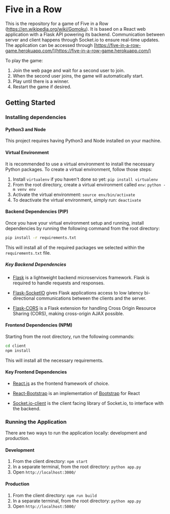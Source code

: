 # Five in a Row
This is the repository for a game of Five in a Row 
(https://en.wikipedia.org/wiki/Gomoku). It is based on a React web application 
with a Flask API powering its backend. Communication between server and client 
happens through Socket.io to ensure real-time updates. 
The application can be accessed through
[https://five-in-a-row-game.herokuapp.com/](https://five-in-a-row-game.herokuapp.com/)

To play the game:
1. Join the web page and wait for a second user to join.
2. When the second user joins, the game will automatically start.
3. Play until there is a winner.
4. Restart the game if desired.

## Getting Started
### Installing dependencies
#### Python3 and Node
This project requires having Python3 and Node installed on your machine.

#### Virtual Environment
It is recommended to use a virtual environment to install the necessary Python packages.
To create a virtual environment, follow those steps:
1. Install `virtualenv` if you haven't done so yet: `pip install virtualenv`
2. From the root directory, create a virtual environment called `env`: `python -m venv env`
3. Activate the virtual environment: `source env/bin/activate`
4. To deactivate the virtual environment, simply run: `deactivate`

#### Backend Dependencies (PIP)
Once you have your virtual environment setup and running, install dependencies by running the following command
from the root directory:

```bash
pip install -r requirements.txt
```

This will install all of the required packages we selected within the `requirements.txt` file.

##### Key Backend Dependencies
- [Flask](http://flask.pocoo.org/) is a lightweight backend microservices framework. 
Flask is required to handle requests and responses.

- [Flask-SocketIO](https://flask-socketio.readthedocs.io/en/latest/) gives Flask applications 
access to low latency bi-directional communications between the clients and the server.

- [Flask-CORS](https://flask-cors.readthedocs.io/en/latest/) is a Flask extension for handling 
Cross Origin Resource Sharing (CORS), making cross-origin AJAX possible.

#### Frontend Dependencies (NPM)
Starting from the root directory, run the following commands:
```bash
cd client
npm install
```
This will install all the necessary requirements.

#### Key Frontend Dependencies
- [React.js](https://reactjs.org/) as the frontend framework of choice.

- [React-Bootstrap](https://react-bootstrap.github.io/) is an implementation of 
[Bootstrap](https://getbootstrap.com/) for React

- [Socket.io-client](https://socket.io/docs/client-api/) is the client facing library
of Socket.io, to interface with the backend.

### Running the Application
There are two ways to run the application locally: development and production.
#### Development
1. From the client directory: `npm start`
2. In a separate terminal, from the root directory: `python app.py`
3. Open `http://localhost:3000/`

#### Production
1. From the client directory: `npm run build`
2. In a separate terminal, from the root directory: `python app.py`
3. Open `http://localhost:5000/`

